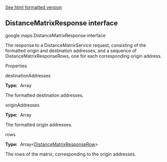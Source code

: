 [See html formatted version](https://huasofoundries.github.io/google-maps-documentation/DistanceMatrixResponse.html)


DistanceMatrixResponse interface
--------------------------------

google.maps.DistanceMatrixResponse interface

The response to a DistanceMatrixService request, consisting of the formatted origin and destination addresses, and a sequence of DistanceMatrixResponseRows, one for each corresponding origin address.

Properties

destinationAddresses

**Type:**  Array<string>

The formatted destination addresses.

originAddresses

**Type:**  Array<string>

The formatted origin addresses.

rows

**Type:**  Array<[DistanceMatrixResponseRow](https://github.com/amenadiel/google-maps-documentation/blob/master/docs/DistanceMatrixResponseRow.md)\>

The rows of the matrix, corresponding to the origin addresses.